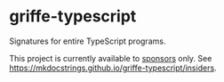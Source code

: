 # griffe-typescript

Signatures for entire TypeScript programs.

This project is currently available to [sponsors](https://github.com/sponsors/pawamoy) only.
See https://mkdocstrings.github.io/griffe-typescript/insiders.
